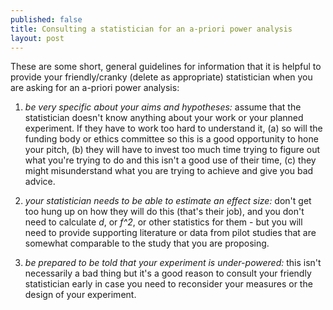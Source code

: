 ```yaml
---
published: false
title: Consulting a statistician for an a-priori power analysis
layout: post
---
```


These are some short, general guidelines for information that it is helpful to provide your friendly/cranky (delete as appropriate) statistician when you are asking for an a-priori power analysis:

1. *be very specific about your aims and hypotheses:* assume that the statistician doesn't know anything about your work or your planned experiment. If they have to work too hard to understand it, (a) so will the funding body or ethics committee so this is a good opportunity to hone your pitch, (b) they will have to invest too much time trying to figure out what you're trying to do and this isn't a good use of their time, (c) they might misunderstand what you are trying to achieve and give you bad advice.

2. *your statistician needs to be able to estimate an effect size:*  don't get too hung up on how they will do this (that's their job), and you don't need to calculate *d*, or *f^2*, or other statistics for them - but you will need to provide supporting literature or data from pilot studies that are somewhat comparable to the study that you are proposing. 

3. *be prepared to be told that your experiment is under-powered:*  this isn't necessarily a bad thing but it's a good reason to consult your friendly statistician early in case you need to reconsider your measures or the design of your experiment.

